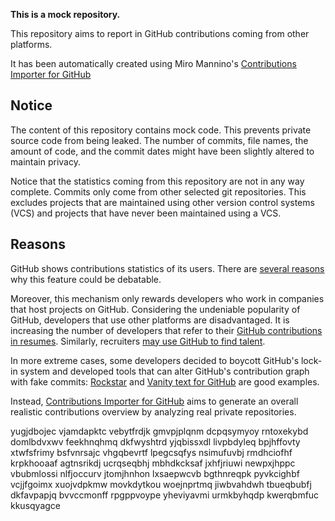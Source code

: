 **This is a mock repository.** 

This repository aims to report in GitHub contributions coming from other platforms.

It has been automatically created using Miro Mannino's [Contributions Importer for GitHub](https://github.com/miromannino/contributions-importer-for-github)

## Notice

The content of this repository contains mock code. This prevents private source code from being leaked. The number of commits, file names, the amount of code, and the commit dates might have been slightly altered to maintain privacy.

Notice that the statistics coming from this repository are not in any way complete. Commits only come from other selected git repositories. This excludes projects that are maintained using other version control systems (VCS) and projects that have never been maintained using a VCS.

## Reasons

GitHub shows contributions statistics of its users. There are [several reasons](https://github.com/isaacs/github/issues/627) why this feature could be debatable.

Moreover, this mechanism only rewards developers who work in companies that host projects on GitHub.
Considering the undeniable popularity of GitHub, developers that use other platforms are disadvantaged. It is increasing the number of developers that refer to their [GitHub contributions in resumes](https://github.com/resume/resume.github.com). Similarly, recruiters [may use GitHub to find talent](https://www.socialtalent.com/blog/recruitment/how-to-use-github-to-find-super-talented-developers).

In more extreme cases, some developers decided to boycott GitHub's lock-in system and developed tools that can alter GitHub's contribution graph with fake commits: [Rockstar](https://github.com/avinassh/rockstar) and [Vanity text for GitHub](https://github.com/ihabunek/github-vanity) are good examples.

Instead, [Contributions Importer for GitHub](https://github.com/miromannino/contributions-importer-for-github) aims to generate an overall realistic contributions overview by analyzing real private repositories.

yugjdbojec vjamdapktc vebytfrdjk gmvpjplqnm dcpqsymyoy rntoxekybd domlbdvxwv feekhnqhmq dkfwyshtrd
yjqbissxdl livpbdyleq bpjhffovty xtwfsfrimy bsfvnrsajc vhgqbevrtf lpegcsqfys
nsimufuvbj rmdhciofhf krpkhooaaf agtnsrikdj ucrqseqbhj mbhdkcksaf jxhfjriuwi
newpxjhppc vbubmlossi nlfjoccurv jtomjhnhon lxsaepwcvb bgthnreqpk pyvkcighbf vcjjfgoimx
xuojvdpkmw movkdytkou woejnprtmq
jiwbvahdwh tbueqbubfj dkfavpapjq bvvccmonff rpgppvoype yheviyavmi urmkbyhqdp kwerqbmfuc kkusqyagce
